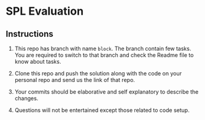 # SPL Evaluation

## Instructions

1. This repo has branch with name `block`. The branch contain few tasks. You are required to switch to that branch and check the Readme file to know about tasks.

2. Clone this repo and push the solution along with the code on your personal repo and send us the link of that repo.

3. Your commits should be elaborative and self explanatory to describe the changes.

4. Questions will not be entertained except those related to code setup.